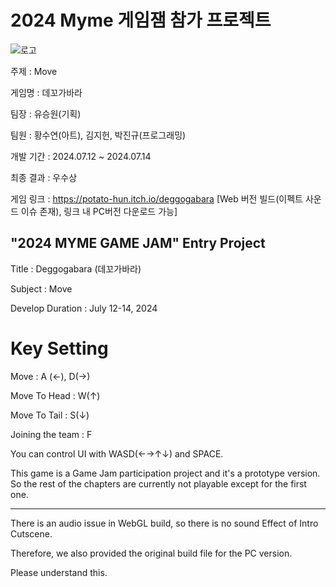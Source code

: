 <h1>2024 Myme 게임잼 참가 프로젝트</h1>

![로고](https://github.com/user-attachments/assets/3cb3a6d5-61c8-414c-ac12-f49206e105cd)

주제 : Move

게임명 : 데꼬가바라

팀장 : 유승원(기획)

팀원 : 황수연(아트), 김지헌, 박진규(프로그래밍)

개발 기간 : 2024.07.12 ~ 2024.07.14

최종 결과 : 우수상

게임 링크 : https://potato-hun.itch.io/deggogabara [Web 버전 빌드(이펙트 사운드 이슈 존재), 링크 내 PC버전 다운로드 가능]

"2024 MYME GAME JAM" Entry Project
-------------------------------------------------------------------------------------------------------------------------
Title : Deggogabara (데꼬가바라)

Subject : Move

Develop Duration : July 12-14, 2024

<h1>Key Setting</h1>

Move : A (←), D(→)

Move To Head : W(↑)

Move To Tail : S(↓)

Joining the team : F

You can control UI with WASD(←→↑↓) and SPACE.

This game is a Game Jam participation project and it's a prototype version. So the rest of the chapters are currently not playable except for the first one.

------------------------------------------------------------------------------------------------

There is an audio issue in WebGL build, so there is no sound Effect of Intro Cutscene.

Therefore, we also provided the original build file for the PC version. 

Please understand this.
